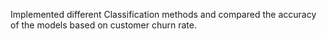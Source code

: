Implemented different Classification methods and compared the accuracy of the models based on customer churn rate.
